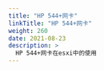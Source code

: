 ```yaml
---
title: "HP 544+网卡"
linkTitle: "HP 544+网卡"
weight: 260
date: 2021-08-23
description: >
  HP 544+网卡在esxi中的使用
---
```



